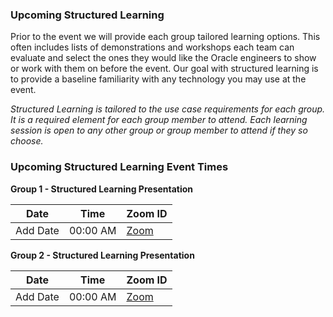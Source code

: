 ### Upcoming Structured Learning

Prior to the event we will provide each group tailored learning options. This often includes lists of demonstrations and workshops each team can evaluate and select the ones they would like the Oracle engineers to show or work with them on before the event. Our goal with structured learning is to provide a baseline familiarity with any technology you may use at the event.

_Structured Learning is tailored to the use case requirements for each group. It is a required element for each group member to attend. Each learning session is open to any other group or group member to attend if they so choose._

### Upcoming Structured Learning Event Times  

**Group 1 - <add use case name> Structured Learning Presentation**

| Date         | Time      | Zoom ID         |
|---           |---        |---              |
| Add Date     | 00:00 AM  | [Zoom](https://oracle.zoom.us/my/frank.baber?pwd=M09zSC9POTBDQWFJUW42NWUrTUN4Zz09) |

**Group 2 - <add use case name> Structured Learning Presentation**

| Date         | Time      | Zoom ID         |
|---           |---        |---              |
| Add Date     | 00:00 AM  | [Zoom](https://oracle.zoom.us/my/frank.baber?pwd=M09zSC9POTBDQWFJUW42NWUrTUN4Zz09) |
